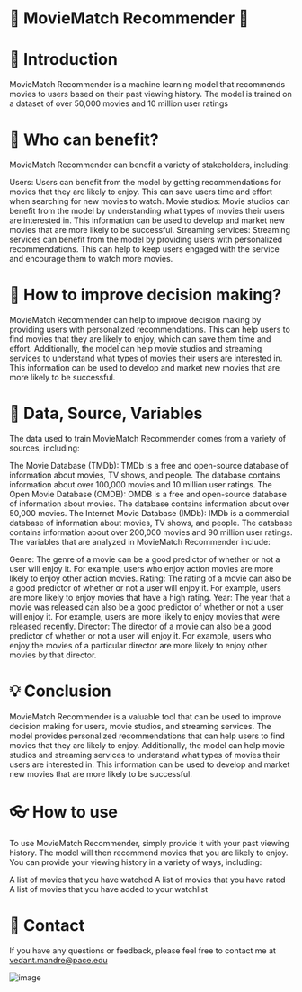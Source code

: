 # 🎥 MovieMatch Recommender 🍿

# 🧐 Introduction
MovieMatch Recommender is a machine learning model that recommends movies to users based on their past viewing history. The model is trained on a dataset of over 50,000 movies and 10 million user ratings

# 👥 Who can benefit?
MovieMatch Recommender can benefit a variety of stakeholders, including:

Users: Users can benefit from the model by getting recommendations for movies that they are likely to enjoy. This can save users time and effort when searching for new movies to watch.
Movie studios: Movie studios can benefit from the model by understanding what types of movies their users are interested in. This information can be used to develop and market new movies that are more likely to be successful.
Streaming services: Streaming services can benefit from the model by providing users with personalized recommendations. This can help to keep users engaged with the service and encourage them to watch more movies.

# 🤔 How to improve decision making?
MovieMatch Recommender can help to improve decision making by providing users with personalized recommendations. This can help users to find movies that they are likely to enjoy, which can save them time and effort. Additionally, the model can help movie studios and streaming services to understand what types of movies their users are interested in. This information can be used to develop and market new movies that are more likely to be successful.

# 🔢 Data, Source, Variables
The data used to train MovieMatch Recommender comes from a variety of sources, including:

The Movie Database (TMDb): TMDb is a free and open-source database of information about movies, TV shows, and people. The database contains information about over 100,000 movies and 10 million user ratings.
The Open Movie Database (OMDB): OMDB is a free and open-source database of information about movies. The database contains information about over 50,000 movies.
The Internet Movie Database (IMDb): IMDb is a commercial database of information about movies, TV shows, and people. The database contains information about over 200,000 movies and 90 million user ratings.
The variables that are analyzed in MovieMatch Recommender include:

Genre: The genre of a movie can be a good predictor of whether or not a user will enjoy it. For example, users who enjoy action movies are more likely to enjoy other action movies.
Rating: The rating of a movie can also be a good predictor of whether or not a user will enjoy it. For example, users are more likely to enjoy movies that have a high rating.
Year: The year that a movie was released can also be a good predictor of whether or not a user will enjoy it. For example, users are more likely to enjoy movies that were released recently.
Director: The director of a movie can also be a good predictor of whether or not a user will enjoy it. For example, users who enjoy the movies of a particular director are more likely to enjoy other movies by that director.

# 💡 Conclusion
MovieMatch Recommender is a valuable tool that can be used to improve decision making for users, movie studios, and streaming services. The model provides personalized recommendations that can help users to find movies that they are likely to enjoy. Additionally, the model can help movie studios and streaming services to understand what types of movies their users are interested in. This information can be used to develop and market new movies that are more likely to be successful.

# 👓 How to use
To use MovieMatch Recommender, simply provide it with your past viewing history. The model will then recommend movies that you are likely to enjoy. You can provide your viewing history in a variety of ways, including:

A list of movies that you have watched
A list of movies that you have rated
A list of movies that you have added to your watchlist

# 📮 Contact
If you have any questions or feedback, please feel free to contact me at vedant.mandre@pace.edu

![image](https://github.com/VedantMandre/MovieMatch_Recommender/assets/114442140/0cc70fe3-0fa5-4cbf-8fae-99c434b9f273)

